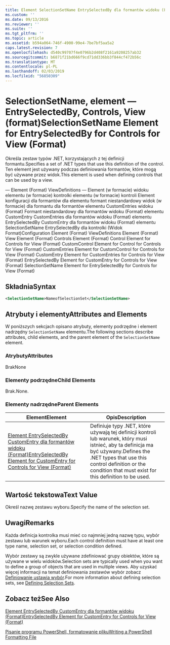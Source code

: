 ```yaml
---
title: Element SelectionSetName EntrySelectedBy dla formantów widoku (Format) | Dokumentacja firmy Microsoft
ms.custom: ''
ms.date: 09/13/2016
ms.reviewer: ''
ms.suite: ''
ms.tgt_pltfrm: ''
ms.topic: article
ms.assetid: b594a064-746f-4900-99e4-7be7bf5aa5a2
caps.latest.revision: 7
ms.openlocfilehash: d540c99707f4e0796b2d408f2161a9208257ab32
ms.sourcegitcommit: b6871f21bd666f9cd71dd336bb3f844cf472b56c
ms.translationtype: MT
ms.contentlocale: pl-PL
ms.lasthandoff: 02/03/2019
ms.locfileid: "56850309"
---
```

# <a name="selectionsetname-element-for-entryselectedby-for-controls-for-view-format"></a><span data-ttu-id="8c798-102">SelectionSetName, element — EntrySelectedBy, Controls, View (format)</span><span class="sxs-lookup"><span data-stu-id="8c798-102">SelectionSetName Element for EntrySelectedBy for Controls for View (Format)</span></span>

<span data-ttu-id="8c798-103">Określa zestaw typów .NET, korzystających z tej definicji formantu.</span><span class="sxs-lookup"><span data-stu-id="8c798-103">Specifies a set of .NET types that use this definition of the control.</span></span> <span data-ttu-id="8c798-104">Ten element jest używany podczas definiowania formantów, które mogą być używane przez widok.</span><span class="sxs-lookup"><span data-stu-id="8c798-104">This element is used when defining controls that can be used by a view.</span></span>

<span data-ttu-id="8c798-105">— Element (Format) ViewDefinitions — Element (w formacie) widoku elementu (w formacie) kontrolki elementu (w formacie) kontroli Element konfiguracji dla formantów dla elementu formant niestandardowy widok (w formacie) dla formantu dla formantów elementu CustomEntries widoku (Format) Formant niestandardowy dla formantów widoku (Format) elementu CustomEntry CustomEntries dla formantów widoku (Format) elementu EntrySelectedBy CustomEntry dla formantów widoku (Format) elementu SelectionSetName EntrySelectedBy dla kontrolki (Widok Format)</span><span class="sxs-lookup"><span data-stu-id="8c798-105">Configuration Element (Format) ViewDefinitions Element (Format) View Element (Format) Controls Element (Format) Control Element for Controls for View (Format) CustomControl Element for Control for Controls for View (Format) CustomEntries Element for CustomControl for Controls for View (Format) CustomEntry Element for CustomEntries for Controls for View (Format) EntrySelectedBy Element for CustomEntry for Controls for View (Format) SelectionSetName Element for EntrySelectedBy for Controls for View (Format)</span></span>

## <a name="syntax"></a><span data-ttu-id="8c798-106">Składnia</span><span class="sxs-lookup"><span data-stu-id="8c798-106">Syntax</span></span>

```xml
<SelectionSetName>NameofSelectionSet</SelectionSetName>

```

## <a name="attributes-and-elements"></a><span data-ttu-id="8c798-107">Atrybuty i elementy</span><span class="sxs-lookup"><span data-stu-id="8c798-107">Attributes and Elements</span></span>

<span data-ttu-id="8c798-108">W poniższych sekcjach opisano atrybuty, elementy podrzędne i element nadrzędny `SelectionSetName` elementu.</span><span class="sxs-lookup"><span data-stu-id="8c798-108">The following sections describe attributes, child elements, and the parent element of the `SelectionSetName` element.</span></span>

### <a name="attributes"></a><span data-ttu-id="8c798-109">Atrybuty</span><span class="sxs-lookup"><span data-stu-id="8c798-109">Attributes</span></span>

<span data-ttu-id="8c798-110">Brak</span><span class="sxs-lookup"><span data-stu-id="8c798-110">None</span></span>

### <a name="child-elements"></a><span data-ttu-id="8c798-111">Elementy podrzędne</span><span class="sxs-lookup"><span data-stu-id="8c798-111">Child Elements</span></span>

<span data-ttu-id="8c798-112">Brak.</span><span class="sxs-lookup"><span data-stu-id="8c798-112">None.</span></span>

### <a name="parent-elements"></a><span data-ttu-id="8c798-113">Elementy nadrzędne</span><span class="sxs-lookup"><span data-stu-id="8c798-113">Parent Elements</span></span>

|<span data-ttu-id="8c798-114">Element</span><span class="sxs-lookup"><span data-stu-id="8c798-114">Element</span></span>|<span data-ttu-id="8c798-115">Opis</span><span class="sxs-lookup"><span data-stu-id="8c798-115">Description</span></span>|
|-------------|-----------------|
|[<span data-ttu-id="8c798-116">Element EntrySelectedBy CustomEntry dla formantów widoku (Format)</span><span class="sxs-lookup"><span data-stu-id="8c798-116">EntrySelectedBy Element for CustomEntry for Controls for View (Format)</span></span>](./entryselectedby-element-for-customentry-for-controls-for-view-format.md)|<span data-ttu-id="8c798-117">Definiuje typy .NET, które używają tej definicji kontroli lub warunek, który musi istnieć, aby ta definicja ma być używany.</span><span class="sxs-lookup"><span data-stu-id="8c798-117">Defines the .NET types that use this control definition or the condition that must exist for this definition to be used.</span></span>|

## <a name="text-value"></a><span data-ttu-id="8c798-118">Wartość tekstowa</span><span class="sxs-lookup"><span data-stu-id="8c798-118">Text Value</span></span>

<span data-ttu-id="8c798-119">Określ nazwę zestawu wyboru.</span><span class="sxs-lookup"><span data-stu-id="8c798-119">Specify the name of the selection set.</span></span>

## <a name="remarks"></a><span data-ttu-id="8c798-120">Uwagi</span><span class="sxs-lookup"><span data-stu-id="8c798-120">Remarks</span></span>

<span data-ttu-id="8c798-121">Każda definicja kontrolka musi mieć co najmniej jedną nazwę typu, wybór zestawu lub warunek wyboru.</span><span class="sxs-lookup"><span data-stu-id="8c798-121">Each control definition must have at least one type name, selection set, or selection condition defined.</span></span>

<span data-ttu-id="8c798-122">Wybór zestawy są zwykle używane zdefiniować grupy obiektów, które są używane w wielu widoków.</span><span class="sxs-lookup"><span data-stu-id="8c798-122">Selection sets are typically used when you want to define a group of objects that are used in multiple views.</span></span> <span data-ttu-id="8c798-123">Aby uzyskać więcej informacji na temat definiowania zestawów wybór zobacz [Definiowanie ustawia wybór](./defining-selection-sets.md).</span><span class="sxs-lookup"><span data-stu-id="8c798-123">For more information about defining selection sets, see [Defining Selection Sets](./defining-selection-sets.md).</span></span>

## <a name="see-also"></a><span data-ttu-id="8c798-124">Zobacz też</span><span class="sxs-lookup"><span data-stu-id="8c798-124">See Also</span></span>

[<span data-ttu-id="8c798-125">Element EntrySelectedBy CustomEntry dla formantów widoku (Format)</span><span class="sxs-lookup"><span data-stu-id="8c798-125">EntrySelectedBy Element for CustomEntry for Controls for View (Format)</span></span>](./entryselectedby-element-for-customentry-for-controls-for-view-format.md)

[<span data-ttu-id="8c798-126">Pisanie programu PowerShell, formatowanie pliku</span><span class="sxs-lookup"><span data-stu-id="8c798-126">Writing a PowerShell Formatting File</span></span>](./writing-a-powershell-formatting-file.md)
